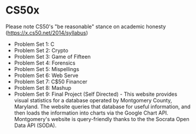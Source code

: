 # CS50x

Please note CS50's "be reasonable" stance on academic honesty (https://x.cs50.net/2014/syllabus)

- Problem Set 1: C
- Problem Set 2: Crypto
- Problem Set 3: Game of Fifteen
- Problem Set 4: Forensics
- Problem Set 5: Mispellings
- Problem Set 6: Web Serve
- Problem Set 7: C$50 Financer
- Problem Set 8: Mashup
- Problem Set 9: Final Project (Self Directed) 
      - This website provides visual statistics for a database operated by Montgomery County, Maryland. The website queries that database for useful information, and then loads the information into charts via the Google Chart API. Montgomery's website is query-friendly thanks to the the Socrata Open Data API (SODA). 
